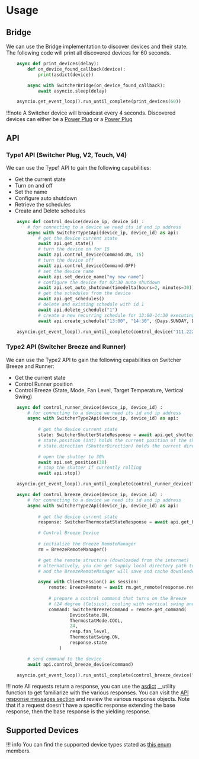 
# Usage

## Bridge

We can use the Bridge implementation to discover devices and their state.
The following code will print all discovered devices for 60 seconds.

```python
    async def print_devices(delay):
        def on_device_found_callback(device):
            print(asdict(device))

        async with SwitcherBridge(on_device_found_callback):
            await asyncio.sleep(delay)

    asyncio.get_event_loop().run_until_complete(print_devices(60))
```

!!!note
    A Switcher device will broadcast every 4 seconds.
    Discovered devices can either be a [Power Plug](./codedocs.md#switcherpowerplug) or a [Power Plug](./codedocs.md#switcherwaterheater)

## API

### Type1 API (Switcher Plug, V2, Touch, V4)

We can use the Type1 API to gain the following capabilities:

- Get the current state
- Turn on and off
- Set the name
- Configure auto shutdown
- Retrieve the schedules
- Create and Delete schedules

```python
    async def control_device(device_ip, device_id) :
        # for connecting to a device we need its id and ip address
        async with SwitcherType1Api(device_ip, device_id) as api:
            # get the device current state
            await api.get_state()
            # turn the device on for 15
            await api.control_device(Command.ON, 15)
            # turn the device off
            await api.control_device(Command.OFF)
            # set the device name
            await api.set_device_name("my new name")
            # configure the device for 02:30 auto shutdown
            await api.set_auto_shutdown(timedelta(hours=2, minutes=30))
            # get the schedules from the device
            await api.get_schedules()
            # delete and existing schedule with id 1
            await api.delete_schedule("1")
            # create a new recurring schedule for 13:00-14:30 executing on sunday and friday
            await api.create_schedule("13:00", "14:30", {Days.SUNDAY, Days.FRIDAY})

    asyncio.get_event_loop().run_until_complete(control_device("111.222.11.22", "ab1c2d"))
```

### Type2 API (Switcher Breeze and Runner)

We can use the Type2 API to gain the following capabilities on Switcher Breeze and Runner:

- Get the current state
- Control Runner position
- Control Breeze (State, Mode, Fan Level, Target Temperature, Vertical Swing)

```python
    async def control_runner_device(device_ip, device_id) :
        # for connecting to a device we need its id and ip address
        async with SwitcherType2Api(device_ip, device_id) as api:
            
            # get the device current state
            state: SwitcherShutterStateResponse = await api.get_shutter_state()
            # state.position (int) holds the current position of the shutter
            # state.direction (ShutterDirection) holds the current direction

            # open the shutter to 30%
            await api.set_position(30)
            # stop the shutter if currently rolling
            await api.stop()

    asyncio.get_event_loop().run_until_complete(control_runner_device("192.168.50.98", "f2239a"))
```

```python
    async def control_breeze_device(device_ip, device_id) :
        # for connecting to a device we need its id and ip address
        async with SwitcherType2Api(device_ip, device_id) as api:
            
            # get the device current state
            response: SwitcherThermostatStateResponse = await api.get_breeze_state()

            # Control Breeze Device
            
            # initialize the Breeze RemoteManager
            rm = BreezeRemoteManager()

            # get the remote structure (downloaded from the internet)
            # alternatively, you can get supply local directory path to the BreezeRemoteManager
            # and the BreezeRemoteManager will save and cache downloaded remotes into the directory

            async with ClientSession() as session:
                remote: BreezeRemote = await rm.get_remote(response.remote_id, api, session)
                
                # prepare a control command that turns on the Breeze 
                # (24 degree (Celsius), cooling with vertical swing and keep the current Fan Level)  
                command: SwitcherBreezeCommand = remote.get_command(
                        DeviceState.ON, 
                        ThermostatMode.COOL, 
                        24, 
                        resp.fan_level, 
                        ThermostatSwing.ON,
                        response.state
                    )

        # send command to the device
        await api.control_breeze_device(command)

    asyncio.get_event_loop().run_until_complete(control_breeze_device("192.168.50.77", "3a20b7"))

```

!!! note
    All requests return a response, you can use the
    [asdict](https://docs.python.org/3/library/dataclasses.html#dataclasses.asdict)
    __utility function to get familiarize with the various responses.
    You can visit the [API response messages section](./codedocs.md#switcherbaseresponse) and review the
    various response objects. Note that if a request doesn't have a specific response extending the
    base response, then the base response is the yielding response.

## Supported Devices

!!! info
    You can find the supported device types stated as [this enum](./codedocs.md#devicetype) members.
